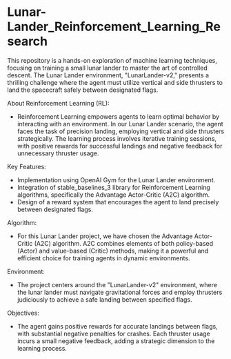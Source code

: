 # Lunar-Lander_Reinforcement_Learning_Research

This repository is a hands-on exploration of machine learning techniques, focusing on training a small lunar lander to master the art of controlled descent. The Lunar Lander environment, "LunarLander-v2," presents a thrilling challenge where the agent must utilize vertical and side thrusters to land the spacecraft safely between designated flags.

About Reinforcement Learning (RL):
- Reinforcement Learning empowers agents to learn optimal behavior by interacting with an environment. In our Lunar Lander scenario, the agent faces the task of precision landing, employing vertical and side thrusters strategically. The learning process involves iterative training sessions, with positive rewards for successful landings and negative feedback for unnecessary thruster usage.

Key Features:
- Implementation using OpenAI Gym for the Lunar Lander environment.
- Integration of stable_baselines_3 library for Reinforcement Learning algorithms, specifically the Advantage Actor-Critic (A2C) algorithm.
- Design of a reward system that encourages the agent to land precisely between designated flags.
  
Algorithm:
- For this Lunar Lander project, we have chosen the Advantage Actor-Critic (A2C) algorithm. A2C combines elements of both policy-based (Actor) and value-based (Critic) methods, making it a powerful and efficient choice for training agents in dynamic environments.

Environment:
- The project centers around the "LunarLander-v2" environment, where the lunar lander must navigate gravitational forces and employ thrusters judiciously to achieve a safe landing between specified flags.

Objectives:
- The agent gains positive rewards for accurate landings between flags, with substantial negative penalties for crashes. Each thruster usage incurs a small negative feedback, adding a strategic dimension to the learning process.
